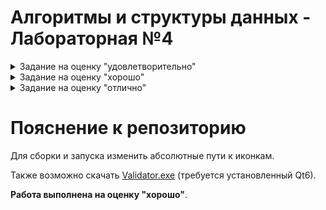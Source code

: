 # Алгоритмы и структуры данных - Лабораторная №4 

<details>
  <summary>Задание на оценку "удовлетворительно"</summary>
  
  Написать UI-обёртку над вашей лабораторной работой
  на Python'e. В интерфейсе должны быть, как минимум:
  1. Текстовое поле для ввода пути к python-интерпретатору (и, опционально, путь к вашему
  python-скрипту - но его разрешается захардкодить);
  2. Текстовое поле для отображения (и может быть, ввода) пути к входному файлу и кнопка
  для показа системного окна выбора входного файла;
  3. Текстовое поле для отображения (и может быть, ввода) пути к выходному файлу и кнопка
  для показа системного окна выбора выходного файла;
  4. Кнопка для запуска вашего скрипта. По завершении операции приложение должно
  показать сообщение об успешном завершении операции.
  5. В случае каких-либо ошибок ваше приложение не должно падать, а должно показывать
  информативное сообщение о том, что пошло не так.

  Полезные ссылки:
  1) [QFileDialog](https://doc.qt.io/qt-6/qfiledialog.html)
  2) [QMessageBox](https://doc.qt.io/qt-6/qmessagebox.html)
  3) [QProcess](https://doc.qt.io/qt-6/qprocess.html)
  
</details>
  
<details>
  <summary>Задание на оценку "хорошо"</summary>
  
  В дополнение к критериям на "удовлетворительно", действуют следующие условия:
  1. Интерфейс должен быть красиво оформлен. У окна должны быть установлены иконка и
  адекватный заголовок, при изменении размеров окна (если это допустимо) элементы
  управления не должны разъезжаться непонятным образом, и всё в этом духе;
  2. Пути к python-интерпретатору и скрипту должны настраиваться в отдельном окне
  настроек. Это окно должно открываться через пункт меню File -> Settings;
  3. Должен быть пункт меню File -> Exit, который закрывает ваше приложение;
  4. Изменения в настройках должны сохраняться между запусками программы (хранить их в
  отдельном файле и при необходимости загружать/сохранять этот файл). Приложение не
  должно падать в случае отсутствия или некорректно заданного файла настроек.

  Полезные ссылки:
  1) [QSettings](https://doc.qt.io/qt-6/qsettings.html)
  
</details>

<details>
  <summary>Задание на оценку "отлично"</summary>
  
  В дополнение к критериям на "хорошо", действуют следующие условия:
  1. Пока работает ваш скрипт, приложение не должно выглядеть зависшим (это означает, что
  запускать процесс вы должны в отдельном потоке). Пока выполняется скрипт, должно
  показываться диалоговое окно с прогрессом (разрешается показывать недетерминированный
  прогресс, то есть просто плавающую туда-сюда полоску);
  2. В окне с прогрессом при нажатии на кнопку Cancel процесс интерпретатора,
  исполняющего ваш скрипт, должен прерываться.
  
  Полезные ссылки:
  1) [QProcessDialog](https://doc.qt.io/qt-6/qprogressdialog.html)
  
</details>

# Пояснение к репозиторию

Для сборки и запуска изменить абсолютные пути к иконкам. 

Также возможно скачать [Validator.exe](https://github.com/eeeeagle/AlDS_1.4/releases/download/exe/Validator.exe) (требуется установленный Qt6).

<b>Работа выполнена на оценку "хорошо"</b>.
